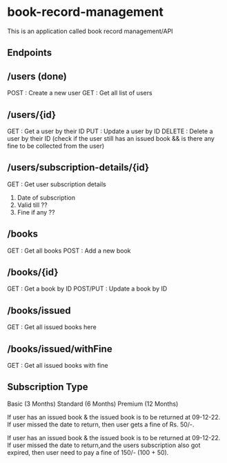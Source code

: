 # book-record-management

This is an application called book record management/API

## Endpoints

## /users (done)
POST : Create a new user
GET : Get all list of users

## /users/{id} 
GET : Get a user by their ID
PUT : Update a user by ID
DELETE : Delete a user by their ID (check if the user still has an issued book && is there any fine to be collected from the user)

## /users/subscription-details/{id}
GET : Get user subscription details
1. Date of subscription
2. Valid till ??
3. Fine if any ??

## /books
GET : Get all books
POST : Add a new book

## /books/{id}
GET : Get a book by ID
POST/PUT : Update a book by ID

## /books/issued
GET : Get all issued books here

## /books/issued/withFine
GET : Get all issued books with fine

## Subscription Type
Basic (3 Months)
Standard (6 Months)
Premium (12 Months)


If user has an issued book & the issued book is to be returned at 09-12-22.
If user missed the date to return, then user gets a fine of Rs. 50/-.

If user has an issued book & the issued book is to be returned at 09-12-22.
If user missed the date to return,and the users subscription also got expired, then user need to pay a fine of 150/- (100 + 50).